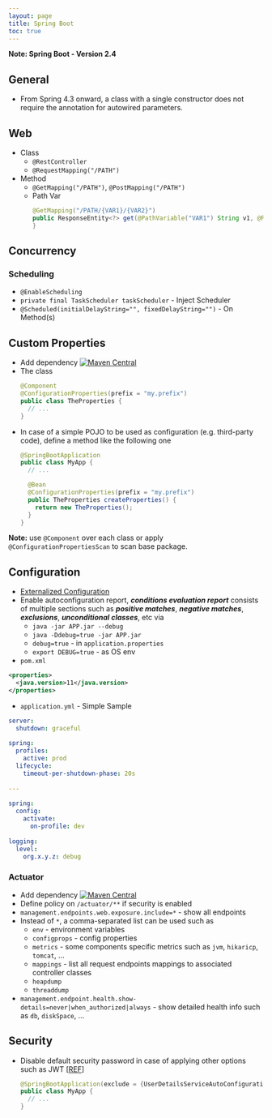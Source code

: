 ```yaml
---
layout: page
title: Spring Boot
toc: true
---
```


**Note: Spring Boot - Version 2.4**

## General
- From Spring 4.3 onward, a class with a single constructor does not require the annotation for autowired parameters.

## Web
- Class
  - `@RestController`
  - `@RequestMapping("/PATH")`
- Method
  - `@GetMapping("/PATH")`, `@PostMapping("/PATH")`
  - Path Var
    ```java
    @GetMapping("/PATH/{VAR1}/{VAR2}")
    public ResponseEntity<?> get(@PathVariable("VAR1") String v1, @PathVariable("VAR2") String v2) {
    }
    ```


## Concurrency

### Scheduling
- `@EnableScheduling`
- `private final TaskScheduler taskScheduler` - Inject Scheduler
- `@Scheduled(initialDelayString="", fixedDelayString="")` - On Method(s)


## Custom Properties
- Add dependency [![Maven Central](https://maven-badges.herokuapp.com/maven-central/org.springframework.boot/spring-boot-configuration-processor/badge.svg)](https://maven-badges.herokuapp.com/maven-central/org.springframework.boot/spring-boot-configuration-processor)
- The class
  ```java
  @Component
  @ConfigurationProperties(prefix = "my.prefix")
  public class TheProperties {
    // ...
  }
  ```
- In case of a simple POJO to be used as configuration (e.g. third-party code), define a method like the following one
  ```java
  @SpringBootApplication
  public class MyApp {
    // ...
  
    @Bean
    @ConfigurationProperties(prefix = "my.prefix")
    public TheProperties createProperties() {
      return new TheProperties();
    }
  }
  ```

**Note:** use `@Component` over each class or apply `@ConfigurationPropertiesScan` to scan base package. 

## Configuration
- [Externalized Configuration](https://docs.spring.io/spring-boot/docs/current/reference/html/features.html#features.external-config)
- Enable autoconfiguration report, **_conditions evaluation report_** consists of multiple sections 
  such as **_positive matches_**, **_negative matches_**, **_exclusions_**, **_unconditional classes_**, etc via
  - `java -jar APP.jar --debug`
  - `java -Ddebug=true -jar APP.jar`
  - `debug=true` - in `application.properties`
  - `export DEBUG=true` - as OS env
- `pom.xml`

```xml
<properties>
  <java.version>11</java.version>
</properties>
```

- `application.yml` - Simple Sample

```yaml
server:
  shutdown: graceful
  
spring:
  profiles:
    active: prod
  lifecycle:
    timeout-per-shutdown-phase: 20s
  
---
  
spring:
  config:
    activate:
      on-profile: dev
  
logging:
  level:
    org.x.y.z: debug
```

### Actuator
- Add dependency [![Maven Central](https://maven-badges.herokuapp.com/maven-central/org.springframework.boot/spring-boot-starter-actuator/badge.svg)](https://maven-badges.herokuapp.com/maven-central/org.springframework.boot/spring-boot-starter-actuator)
- Define policy on `/actuator/**` if security is enabled
- `management.endpoints.web.exposure.include=*` - show all endpoints
- Instead of `*`, a comma-separated list can be used such as
  - `env` - environment variables
  - `configprops` - config properties
  - `metrics` - some components specific metrics such as `jvm`, `hikaricp`, `tomcat`, ...
  - `mappings` - list all request endpoints mappings to associated controller classes
  - `heapdump`
  - `threaddump`
- `management.endpoint.health.show-details=never|when_authorized|always` - show detailed health info such as `db`, `diskSpace`, ...

## Security
- Disable default security password in case of applying other options such as JWT [[REF](https://stackoverflow.com/a/51948296)]
  ```java
  @SpringBootApplication(exclude = {UserDetailsServiceAutoConfiguration.class})
  public class MyApp {
    // ...
  }
  ```
